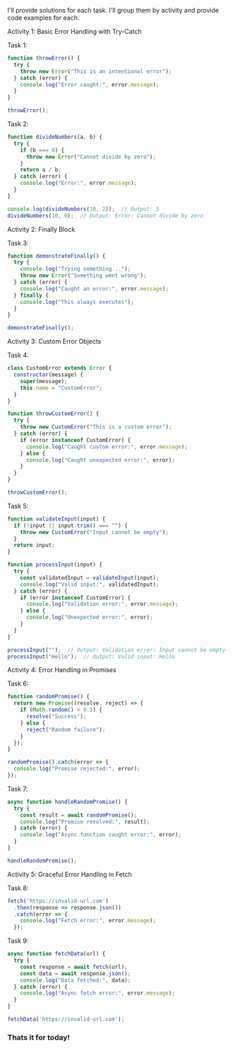 I'll provide solutions for each task. I'll group them by activity and provide code examples for each.

Activity 1: Basic Error Handling with Try-Catch

Task 1:
```javascript
function throwError() {
  try {
    throw new Error("This is an intentional error");
  } catch (error) {
    console.log("Error caught:", error.message);
  }
}

throwError();
```

Task 2:
```javascript
function divideNumbers(a, b) {
  try {
    if (b === 0) {
      throw new Error("Cannot divide by zero");
    }
    return a / b;
  } catch (error) {
    console.log("Error:", error.message);
  }
}

console.log(divideNumbers(10, 2));  // Output: 5
divideNumbers(10, 0);  // Output: Error: Cannot divide by zero
```

Activity 2: Finally Block

Task 3:
```javascript
function demonstrateFinally() {
  try {
    console.log("Trying something...");
    throw new Error("Something went wrong");
  } catch (error) {
    console.log("Caught an error:", error.message);
  } finally {
    console.log("This always executes");
  }
}

demonstrateFinally();
```

Activity 3: Custom Error Objects

Task 4:
```javascript
class CustomError extends Error {
  constructor(message) {
    super(message);
    this.name = "CustomError";
  }
}

function throwCustomError() {
  try {
    throw new CustomError("This is a custom error");
  } catch (error) {
    if (error instanceof CustomError) {
      console.log("Caught custom error:", error.message);
    } else {
      console.log("Caught unexpected error:", error);
    }
  }
}

throwCustomError();
```

Task 5:
```javascript
function validateInput(input) {
  if (!input || input.trim() === "") {
    throw new CustomError("Input cannot be empty");
  }
  return input;
}

function processInput(input) {
  try {
    const validatedInput = validateInput(input);
    console.log("Valid input:", validatedInput);
  } catch (error) {
    if (error instanceof CustomError) {
      console.log("Validation error:", error.message);
    } else {
      console.log("Unexpected error:", error);
    }
  }
}

processInput("");  // Output: Validation error: Input cannot be empty
processInput("Hello");  // Output: Valid input: Hello
```

Activity 4: Error Handling in Promises

Task 6:
```javascript
function randomPromise() {
  return new Promise((resolve, reject) => {
    if (Math.random() > 0.5) {
      resolve("Success");
    } else {
      reject("Random failure");
    }
  });
}

randomPromise().catch(error => {
  console.log("Promise rejected:", error);
});
```

Task 7:
```javascript
async function handleRandomPromise() {
  try {
    const result = await randomPromise();
    console.log("Promise resolved:", result);
  } catch (error) {
    console.log("Async function caught error:", error);
  }
}

handleRandomPromise();
```

Activity 5: Graceful Error Handling in Fetch

Task 8:
```javascript
fetch('https://invalid-url.com')
  .then(response => response.json())
  .catch(error => {
    console.log("Fetch error:", error.message);
  });
```

Task 9:
```javascript
async function fetchData(url) {
  try {
    const response = await fetch(url);
    const data = await response.json();
    console.log("Data fetched:", data);
  } catch (error) {
    console.log("Async fetch error:", error.message);
  }
}

fetchData('https://invalid-url.com');
```

### Thats it for today!
